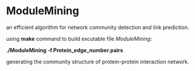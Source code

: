 # ModuleMining
an efficient algorithm for network community detection and link prediction.


using **make** command to build excutable file *ModuleMining*:


**./ModuleMining -f Protein_edge_number.pairs**  


generating the community structure of protein-protein interaction network.
